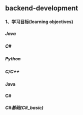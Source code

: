 ## backend-development

#### 1、学习目标(learning objectives)

##### Java



##### C#



##### Python



##### C/C++





#### Java







#### C#

##### C#基础(C#_basic)











